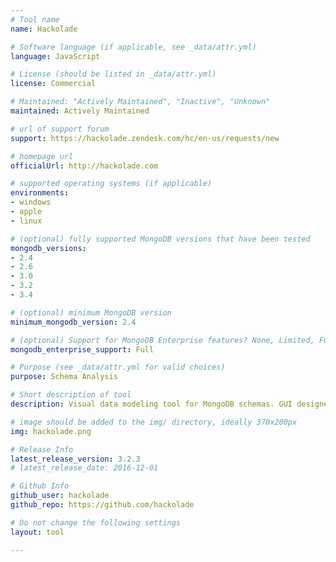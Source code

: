 ```yaml
---
# Tool name
name: Hackolade

# Software language (if applicable, see _data/attr.yml)
language: JavaScript

# License (should be listed in _data/attr.yml)
license: Commercial

# Maintained: "Actively Maintained", "Inactive", "Unknown"
maintained: Actively Maintained

# url of support forum
support: https://hackolade.zendesk.com/hc/en-us/requests/new

# homepage url
officialUrl: http://hackolade.com

# supported operating systems (if applicable)
environments:
- windows
- apple
- linux

# (optional) fully supported MongoDB versions that have been tested
mongodb_versions:
- 2.4
- 2.6
- 3.0
- 3.2
- 3.4

# (optional) minimum MongoDB version
minimum_mongodb_version: 2.4

# (optional) Support for MongoDB Enterprise features? None, Limited, Full
mongodb_enterprise_support: Full

# Purpose (see _data/attr.yml for valid choices)
purpose: Schema Analysis

# Short description of tool
description: Visual data modeling tool for MongoDB schemas. GUI designer with ER Diagrams, reverse-engineering, documentation, and much more.

# image should be added to the img/ directory, ideally 370x200px
img: hackolade.png

# Release Info
latest_release_version: 3.2.3
# latest_release_date: 2016-12-01

# Github Info
github_user: hackolade
github_repo: https://github.com/hackolade

# Do not change the following settings
layout: tool

---
```

